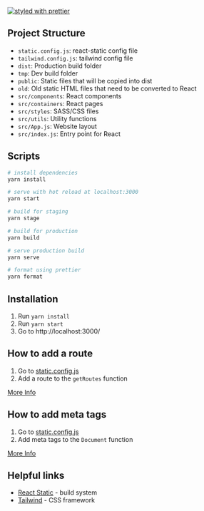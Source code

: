 [![styled with prettier](https://img.shields.io/badge/styled_with-prettier-ff69b4.svg)](https://github.com/prettier/prettier)

## Project Structure
* `static.config.js`: react-static config file
* `tailwind.config.js`: tailwind config file
* `dist`: Production build folder
* `tmp`: Dev build folder
* `public`: Static files that will be copied into dist
* `old`: Old static HTML files that need to be converted to React
* `src/components`: React components
* `src/containers`: React pages
* `src/styles`: SASS/CSS files
* `src/utils`: Utility functions
* `src/App.js`: Website layout
* `src/index.js`: Entry point for React

## Scripts

``` bash
# install dependencies
yarn install

# serve with hot reload at localhost:3000
yarn start

# build for staging
yarn stage

# build for production
yarn build

# serve production build
yarn serve

# format using prettier
yarn format
```

## Installation

1. Run `yarn install`
2. Run `yarn start`
3. Go to http://localhost:3000/

## How to add a route

1. Go to [static.config.js](./static.config.js)
2. Add a route to the `getRoutes` function

[More Info](https://react-static.js.org/docs/config#getroutes)

## How to add meta tags

1. Go to [static.config.js](./static.config.js)
2. Add meta tags to the `Document` function

[More Info](https://react-static.js.org/docs/config#document)

## Helpful links

* [React Static](https://react-static.js.org/docs/) - build system
* [Tailwind](https://tailwindcss.com/docs/what-is-tailwind) - CSS framework